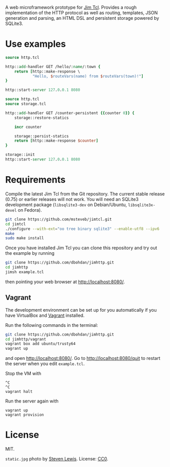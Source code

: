 A web microframework prototype for [Jim Tcl](http://jim.tcl.tk/). Provides a
rough implementation of the HTTP protocol as well as routing, templates, JSON
generation and parsing, an HTML DSL and persistent storage powered by SQLite3.

# Use examples
```Tcl
source http.tcl

http::add-handler GET /hello/:name/:town {
    return [http::make-response \
            "Hello, $routeVars(name) from $routeVars(town)!"]
}

http::start-server 127.0.0.1 8080
```

```Tcl
source http.tcl
source storage.tcl

http::add-handler GET /counter-persistent {{counter 0}} {
    storage::restore-statics

    incr counter

    storage::persist-statics
    return [http::make-response $counter]
}

storage::init
http::start-server 127.0.0.1 8080
```
# Requirements

Compile the latest Jim Tcl from the Git repository. The current stable release
(0.75) or earlier releases will not work. You will need an SQLite3 development
package (`libsqlite3-dev` on Debian/Ubuntu, `libsqlite3x-devel` on Fedora).

```sh
git clone https://github.com/msteveb/jimtcl.git
cd jimtcl
./configure --with-ext="oo tree binary sqlite3" --enable-utf8 --ipv6
make
sudo make install
```

Once you have installed Jim Tcl you can clone this repository and try out the
example by running

```sh
git clone https://github.com/dbohdan/jimhttp.git
cd jimhttp
jimsh example.tcl
```

then pointing your web browser at <http://localhost:8080/>.

## Vagrant

The development environment can be set up for you automatically if you
have VirtualBox and [Vagrant](https://www.vagrantup.com/downloads.html)
installed.

Run the following commands in the terminal:

```sh
git clone https://github.com/dbohdan/jimhttp.git
cd jimhttp/vagrant
vagrant box add ubuntu/trusty64
vagrant up
```

and open <http://localhost:8080/>. Go to <http://localhost:8080/quit> to restart
the server when you edit `example.tcl`.

Stop the VM with

    ^C
    ^C
    vagrant halt

Run the server again with

    vagrant up
    vagrant provision

# License

MIT.

`static.jpg` photo by [Steven Lewis](http://notsteve.com/). License:
[CC0](https://creativecommons.org/publicdomain/zero/1.0/).
